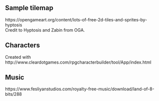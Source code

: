 <h2>Sample tilemap</h2>
https://opengameart.org/content/lots-of-free-2d-tiles-and-sprites-by-hyptosis<br/>
Credit to Hyptosis and Zabin from OGA.
<h2>Characters</h2>
Created with http://www.cleardotgames.com/rpgcharacterbuilder/tool/App/index.html
<h2>Music</h2>
https://www.fesliyanstudios.com/royalty-free-music/download/land-of-8-bits/288

